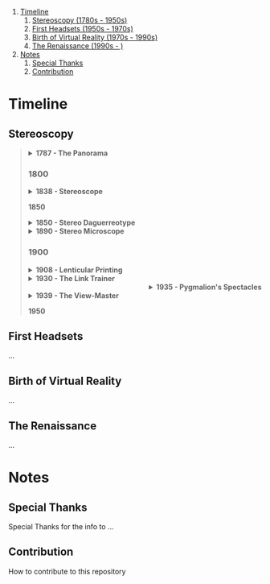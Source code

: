 1. [Timeline](#timeline)
   1. [Stereoscopy (1780s - 1950s)](#stereoscopy)
   2. [First Headsets (1950s - 1970s)](#first-headsets)
   3. [Birth of Virtual Reality (1970s - 1990s)](#birth-of-virtual-reality)
   4. [The Renaissance (1990s - )](#the-renaissance)
2. [Notes](#notes)
   1. [Special Thanks](#special-thanks)
   2. [Contribution](#contribution)

# Timeline
## Stereoscopy
<blockquote>
<div align="left">
  <details>
    <summary><b>1787 - The Panorama</b></summary>
...
  </details>
</div>
<h3>1800</h3>
<div align="left">
  <details>
    <summary><b>1838 - Stereoscope</b></summary>
...
  </details>
</div>
<p><b>1850</b></p>
  <div align="left">
  <details>
    <summary><b>1850 - Stereo Daguerreotype</b></summary>
...
  </details>
</div>
<div align="left">
  <details>
    <summary><b>1890 - Stereo Microscope</b></summary>
...
  </details>
</div>
<h3>1900</h3>
<div align="left">
  <details>
    <summary><b>1908 - Lenticular Printing</b></summary>
...
  </details>
</div>
<div align="left">
  <details>
    <summary><b>1930 - The Link Trainer</b></summary>
...
  </details>
</div>
<div align="right">
  <details>
    <summary><b>1935 - Pygmalion's Spectacles</b></summary>
...
  </details>
</div>
<div align="lefet">
  <details>
    <summary><b>1939 - The View-Master</b></summary>
...
  </details>
</div>
<p><b>1950</b></p>
</blockquote>

## First Headsets
...

## Birth of Virtual Reality
...

## The Renaissance
...



# Notes
## Special Thanks
Special Thanks for the info to ...

## Contribution
How to contribute to this repository
